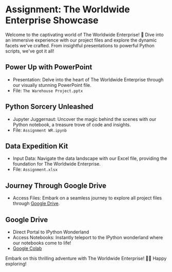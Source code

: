 # Assignment: The Worldwide Enterprise Showcase
Welcome to the captivating world of The Worldwide Enterprise! 🚀 Dive into an immersive experience with our project files and explore the dynamic facets we've crafted. From insightful presentations to powerful Python scripts, we've got it all!

## Power Up with PowerPoint
- Presentation: Delve into the heart of The Worldwide Enterprise through our visually stunning PowerPoint file.
- File: `The Warehouse Project.pptx`

## Python Sorcery Unleashed
- Jupyter Juggernaut: Uncover the magic behind the scenes with our Python notebook, a treasure trove of code and insights.
- File: `Assignment WR.ipynb`

## Data Expedition Kit
- Input Data: Navigate the data landscape with our Excel file, providing the foundation for The Worldwide Enterprise.
- File: `Assignment.xlsx`

## Journey Through Google Drive
- Access Files: Embark on a seamless journey to explore all project files through [Google Drive](https://drive.google.com/drive/folders/1KeHqHk6akPJPQ22K8xQOIiZ-Mit5U7Ux?usp=drive_link).

## Google Drive
- Direct Portal to IPython Wonderland
- Access Notebooks: Instantly teleport to the IPython wonderland where our notebooks come to life!
- [Google Colab](https://colab.research.google.com/drive/13Nu03dRSfTDllNjXfc_YPRbTTrLPsCrC?usp=sharing) 

Embark on this thrilling adventure with The Worldwide Enterprise! 🚚✨ Happy exploring!
